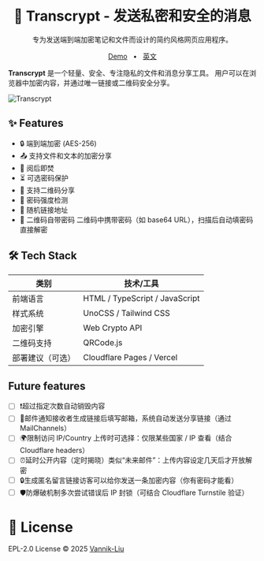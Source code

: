 <h1 align="center">
  🔐 Transcrypt - 发送私密和安全的消息
</h1>
<p align="center">
  专为发送端到端加密笔记和文件而设计的简约风格网页应用程序。
</p>

<p align="center">
  <a href="https://enclosed.cc">Demo</a>
  <span>&nbsp;&nbsp;•&nbsp;&nbsp;</span>
  <a href="https://github.com/LogicLord-Liu/Encrypted-Share-Notes/blob/main/README.md">英文</a>
</p>

**Transcrypt** 是一个轻量、安全、专注隐私的文件和消息分享工具。
用户可以在浏览器中加密内容，并通过唯一链接或二维码安全分享。

![Transcrypt](https://lorcan.dpdns.org/TranscryptScreenShot.png)

## ✨ Features

- 🔒 端到端加密 (AES-256)
- 📤 支持文件和文本的加密分享
- 🧨 阅后即焚
- ⏳ 可选密码保护
- 🔐 支持二维码分享
- 📱 密码强度检测
- 🧩 随机链接地址
- 📶 二维码自带密码	二维码中携带密码（如 base64 URL），扫描后自动填密码直接解密

## 🛠 Tech Stack

| 类别           | 技术/工具                              |
|----------------|----------------------------------------|
| 前端语言       | HTML / TypeScript / JavaScript         |
| 样式系统       | UnoCSS / Tailwind CSS                  |
| 加密引擎       | Web Crypto API                         |
| 二维码支持     | QRCode.js                              |
| 部署建议（可选）| Cloudflare Pages / Vercel             |

## Future features

- [ ] ❗超过指定次数自动销毁内容
- [ ] 📧邮件通知接收者生成链接后填写邮箱，系统自动发送分享链接（通过 MailChannels）
- [ ] 🌍限制访问 IP/Country 上传时可选择：仅限某些国家 / IP 查看（结合 Cloudflare headers）
- [ ] ⏰延时公开内容（定时揭晓）类似“未来邮件”：上传内容设定几天后才开放解密
- [ ] 🔒生成匿名留言链接访客可以给你发送一条加密内容（你有密码才能看）
- [ ] 🛡️防爆破机制多次尝试错误后 IP 封锁（可结合 Cloudflare Turnstile 验证）

# 📄 License

EPL-2.0 License © 2025 [Vannik-Liu](https://github.com/LogicLord-Liu/)
